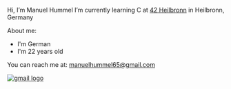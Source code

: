 Hi, I’m Manuel Hummel
I’m currently learning C at [42 Heilbronn](https://www.42heilbronn.de/) in Heilbronn, Germany

  About me:
  - I'm German
  - I'm 22 years old

You can reach me at: manuelhummel65@gmail.com

[![gmail logo](https://github.com/user-attachments/assets/4b54aa3d-d684-44cc-91e6-f8040b0c8a0f)](mailto:manuelhummel65@gmail.com)
